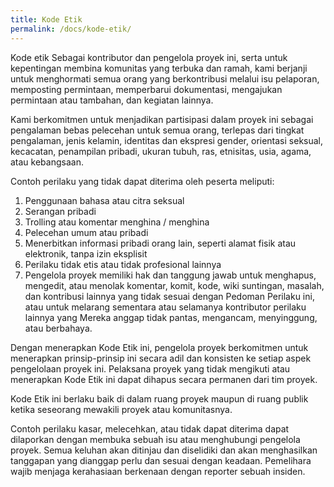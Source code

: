 ```yaml
---
title: Kode Etik
permalink: /docs/kode-etik/
---
```


Kode etik
Sebagai kontributor dan pengelola proyek ini, serta untuk kepentingan membina komunitas yang terbuka dan ramah, kami berjanji untuk menghormati semua orang yang berkontribusi melalui isu pelaporan, memposting permintaan, memperbarui dokumentasi, mengajukan permintaan atau tambahan, dan kegiatan lainnya.

Kami berkomitmen untuk menjadikan partisipasi dalam proyek ini sebagai pengalaman bebas pelecehan untuk semua orang, terlepas dari tingkat pengalaman, jenis kelamin, identitas dan ekspresi gender, orientasi seksual, kecacatan, penampilan pribadi, ukuran tubuh, ras, etnisitas, usia, agama, atau kebangsaan.

Contoh perilaku yang tidak dapat diterima oleh peserta meliputi:

1. Penggunaan bahasa atau citra seksual
2. Serangan pribadi
3. Trolling atau komentar menghina / menghina
4. Pelecehan umum atau pribadi
5. Menerbitkan informasi pribadi orang lain, seperti alamat fisik atau elektronik, tanpa izin eksplisit
6. Perilaku tidak etis atau tidak profesional lainnya
7. Pengelola proyek memiliki hak dan tanggung jawab untuk menghapus, mengedit, atau menolak komentar, komit, kode, wiki suntingan, masalah, dan kontribusi lainnya yang tidak sesuai dengan Pedoman Perilaku ini, atau untuk melarang sementara atau selamanya kontributor perilaku lainnya yang Mereka anggap tidak pantas, mengancam, menyinggung, atau berbahaya.

Dengan menerapkan Kode Etik ini, pengelola proyek berkomitmen untuk menerapkan prinsip-prinsip ini secara adil dan konsisten ke setiap aspek pengelolaan proyek ini. Pelaksana proyek yang tidak mengikuti atau menerapkan Kode Etik ini dapat dihapus secara permanen dari tim proyek.

Kode Etik ini berlaku baik di dalam ruang proyek maupun di ruang publik ketika seseorang mewakili proyek atau komunitasnya.

Contoh perilaku kasar, melecehkan, atau tidak dapat diterima dapat dilaporkan dengan membuka sebuah isu atau menghubungi pengelola proyek. Semua keluhan akan ditinjau dan diselidiki dan akan menghasilkan tanggapan yang dianggap perlu dan sesuai dengan keadaan. Pemelihara wajib menjaga kerahasiaan berkenaan dengan reporter sebuah insiden.
